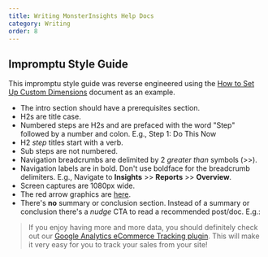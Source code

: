 ```yaml
---
title: Writing MonsterInsights Help Docs
category: Writing
order: 8
---
```


## Impromptu Style Guide 

This impromptu style guide was reverse engineered using the [How to Set Up Custom Dimensions](https://www.monsterinsights.com/docs/how-do-i-set-up-custom-dimensions/) document as an example.

- The intro section should have a prerequisites section.
- H2s are title case.
- Numbered steps are H2s and are prefaced with the word "Step" followed by a number and colon. E.g., Step 1: Do This Now
- H2 _step_ titles start with a verb.
- Sub steps are not numbered.
- Navigation breadcrumbs are delimited by 2 _greater than_ symbols (>>).
- Navigation labels are in bold. Don't use boldface for the breadcrumb delimiters. E.g., Navigate to **Insights** >> **Reports** >> **Overview**.
- Screen captures are 1080px wide.
- The red arrow graphics are [here](https://www.dropbox.com/sh/vykytcns9hklvyu/AAD0aU8qAQE_EWbyWE4DxLyJa?dl=0).
- There's **no** summary or conclusion section. Instead of a summary or conclusion there's a _nudge_ CTA to read a recommended post/doc. E.g.:

<blockquote>
If you enjoy having more and more data, you should definitely check out our <a href="https://www.monsterinsights.com/addon/ecommerce/">Google Analytics eCommerce Tracking plugin</a>. This will make it very easy for you to track your sales from your site!
</blockquote>
